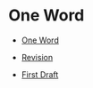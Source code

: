 # One Word

- [One Word](01-one-word)

- [Revision](https://klara-zaskalanova.github.io/english-for-designers/01-one-word/revision)

- [First Draft](https://klara-zaskalanova.github.io/english-for-designers/01-one-word/first-draft)
